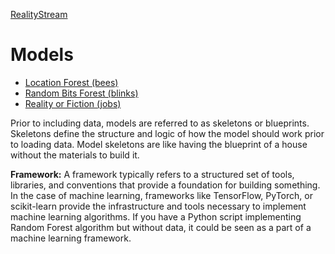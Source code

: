 [RealityStream](../)

# Models

- [Location Forest (bees)](location-forest)
- [Random Bits Forest (blinks)](random-bits-forest)
- [Reality or Fiction (jobs)](reality-or-fiction)

Prior to including data, models are referred to as skeletons or blueprints. Skeletons define the structure and logic of how the model should work prior to loading data. Model skeletons are like having the blueprint of a house without the materials to build it.

**Framework:** A framework typically refers to a structured set of tools, libraries, and conventions that provide a foundation for building something. In the case of machine learning, frameworks like TensorFlow, PyTorch, or scikit-learn provide the infrastructure and tools necessary to implement machine learning algorithms. If you have a Python script implementing Random Forest algorithm but without data, it could be seen as a part of a machine learning framework.